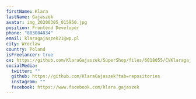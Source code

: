 ```yaml
---
firstName: Klara
lastName: Gajaszek
avatar: img_20200305_015950.jpg
position: Frontend Developer
phone: "883084834"
email: klaragajaszek21@wp.pl
city: Wroclaw
country: Poland
isFreelancer: true
cv: https://github.com/KlaraGajaszek/SuperShop/files/6018055/CVKlaragajaszek.pdf
socialMedia:
  twitter: ""
  github: https://github.com/KlaraGajaszek?tab=repositories
  instagram: ""
  facebook: https://www.facebook.com/klara.gajaszek
---
```

